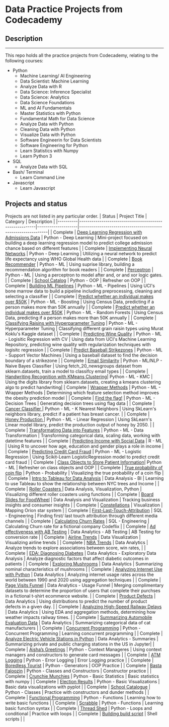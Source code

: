 # Data Practice Projects from Codecademy
## Description
-----------------
This repo holds all the practice projects from Codecademy, relating to the following courses:
* Python
  * Machine Learning/ AI Engineering
  * Data Scientist: Machine Learning
  * Analyze Data with R
  * Data Science: Inference Specialist
  * Data Science: Analytics
  * Data Science Foundations
  * ML and AI Fundamentals
  * Master Statistics with Python
  * Fundamental Math for Data Science
  * Analyze Data with Python
  * Cleaning Data with Python
  * Visualize Data with Python
  * Software Engineerin for Data Scientists
  * Software Engineering for Python 
  * Learn Statistics with Numpy
  * Learn Python 3
* SQL
  * Analyze Data with SQL
* Bash/ Terminal
  * Learn Command Line
* Javascript
  * Learn Javascript

## Projects and status
Projects are not listed in any particular order.
| Status   | Project Title                                          | Category           | Description                                                  |
|----------|--------------------------------------------------------|--------------------|--------------------------------------------------------------|
| Complete | [Deep Learning Regression with Admissions Data](https://github.com/anderoos/codecademy-practice-projects/blob/main/Python/deep-learning-regression-admissions/) | Python - Deep Learning | Mini-project focused on building a deep learning regression model to predict college admission chance based on different features |
| Complete | [Implementing Neural Networks](https://github.com/anderoos/codecademy-practice-projects/blob/main/Python/implementing_neural_networks.py) | Python - Deep Learning | Utilizing a neural network to predict life expectancy using WHO Global Health data |
| Complete | [Book Recommender](https://github.com/anderoos/codecademy-practice-projects/blob/main/Python/book-recommender.py) | Python - ML | Using suprise library, building a recommendation algorithm for book readers | 
| Complete | [Perceptron](https://github.com/anderoos/codecademy-practice-projects/blob/main/Python/perceptron.py) | Python - ML | Using a perceptron to model after and, or and xor logic gates. | 
| Complete | [School Catalog](https://github.com/anderoos/codecademy-practice-projects/blob/main/Python/school-catalog-refersher-1.py) | Python - OOP | Refresher on OOP | 
| Complete | [Building ML Pipelines](https://github.com/anderoos/codecademy-practice-projects/blob/main/Python_ML/pipelines.py) | Python - ML - Pipelines | Using UCI's bone marrow data to build a pipeline including preprocessing, cleaning and selecting a classifier |
| Complete | [Predict whether an individual makes over $50K](https://github.com/anderoos/codecademy-practice-projects/blob/main/Python_ML/boosting.py) | Python - ML - Boosting | Using Census Data, predicting if a person makes more than 50K annually | 
| Complete | [Predict whether an individual makes over $50K](https://github.com/anderoos/codecademy-practice-projects/blob/main/Python_ML/random-forest.py) | Python - ML - Random Forests | Using Census Data, predicting if a person makes more than 50K annually | 
| Complete | [Classifying Raisins with Hyperparameter Tuning](https://github.com/anderoos/codecademy-practice-projects/blob/main/Python_ML/classifying-raisins.py) | Python - ML - Hyperparameter Tuning | Classifying different grain raisin types using Murat Koklu's Kaggle dataset | 
| Complete | [Predicting Wine Quality](https://github.com/anderoos/codecademy-practice-projects/blob/main/Python_ML/predicting-wine-quality.py) | Python - ML - Logisitic Regression with CV | Using data from UCI's Machine Learning Repository, predicting wine quality with regularization techniques with logisitc regression |
| Complete | [Predict Baseball Strikezones](https://github.com/anderoos/codecademy-practice-projects/blob/main/Python_ML/predict-baseball-strikezones) | Python - ML - Support Vector Machines | Using a baseball dataset to find the decision boundary of a strikezone | 
| Complete | [Email Similarity](https://github.com/anderoos/codecademy-practice-projects/blob/main/Python_ML/email-similarity.py) | Python - ML/NLP - Naive Bayes Classifier | Using fetch_20_newsgroups dataset from sklearn.datasets, train a model to classifcy email types | 
| Complete | [Handwriting Recognition with KMeans Clustering](https://github.com/anderoos/codecademy-practice-projects/blob/main/Python_ML/handwriting-recog-kmeans)| Python - ML - KMC | Using the digits library from sklearn.datasets, creating a kmeans clustering algo to predict handwriting|
| Complete | [Wrapper Methods](https://github.com/anderoos/codecademy-practice-projects/blob/main/Python_ML/wrapper_methods.py) | Python - ML - Wrapper Methods | Determining which feature selection method improves the obesity prediction model |
| Complete | [Find the flag!](https://github.com/anderoos/codecademy-practice-projects/blob/main/Python_ML/find_the_flag.ipynb)   | Python - ML - Decision Trees | Generating decision trees using flag data            |
| Complete | [Cancer Classifier ](https://github.com/anderoos/codecademy-practice-projects/blob/main/Python_ML/cancer_classifier.py)          | Python - ML - K Nearest Neighbors |  Using SkLearn's neighbors library, predict if a patient has breast cancer. |
| Complete | [Honey Production ](https://github.com/anderoos/codecademy-practice-projects/blob/main/Python_ML/honey_production.py)  | Python - ML - Linear Regression       | Using SkLearn's Linear model library, predict the production output of honey by 2050. |
| Complete | [Transformating Data into Features](https://github.com/anderoos/codecademy-practice-projects/blob/main/Python_ML/data_transformation_features.py)  | Python - ML - Data Transformation       | Transforming categorical data, scaling data, working with datetime features |
| Complete | [Predicting Income with Social Data](https://github.com/anderoos/codecademy-practice-projects/tree/main/R/predicting-income-social) | R - ML             | Using R to uncover how age, education and gender plays a role in income | 
| Complete | [Predicting Credit Card Fraud](https://github.com/anderoos/codecademy-practice-projects/blob/main/Python_ML/predicting_creditcard_fraud.py)  | Python - ML - Logistic Regression      | Using Scikit-Learn LogisticRegression model to predict credit card fraud |
| Complete | [Class Objects to Store Patient Information](https://github.com/anderoos/codecademy-practice-projects/blob/main/Python_ML/patient_classes.py)| Python - ML            | Refresher on class objects and OOP                           |
| Complete | [True probability of coin flip](https://github.com/anderoos/codecademy-practice-projects/blob/main/Python/true-probability-coin-flip.ipynb)                                  | Python - Probability | Visualizing the true probability of a coin flip | 
| Complete | [Intro to Tableau for Data Analysis](https://github.com/anderoos/codecademy-practice-projects/tree/main/Tableau/Learn-Tableau-for-Data-Viz-main)  | Data Analysis - BI | Learning to use Tableau to show the relationship between NYC trees and Income | 
| Complete | [Roller Coasters ](https://github.com/anderoos/codecademy-practice-projects/tree/main/Python/Roller%20Coaster) | Data Analysis, Visualization, Python     | Visualizing different roller coasters using functions      |
| Complete | [Board Slides for FoodWheel](https://github.com/anderoos/codecademy-practice-projects/tree/main/Python/foodwheel)  | Data Analysis and Visualization      | Tracking business insights and consumer insights |
| Complete | [Constellations](https://github.com/anderoos/codecademy-practice-projects/tree/main/Python/orion-project)                                         | Visualization      | Mapping Orion star system                                    |
| Complete | [First-Last-Touch-Attribution](https://github.com/anderoos/codecademy-practice-projects/blob/main/Python/codecademy-first-last-touch-attribution.sql)                           | SQL - Engineering  | Finding first/ last touch attribution through different media channels |
| Complete | [Calculating Churn Rates](https://github.com/anderoos/codecademy-practice-projects/blob/main/Python/codecademy-churn-rate.sql)                                | SQL - Engineering  | Calculating Churn rate for a fictional company Codeflix      |
| Complete | [Ad effectiveness with AB Testing](https://github.com/anderoos/codecademy-practice-projects/blob/main/Python/codecademy-ad-effectiveness-ab-testing.ipynb)                        | Data Analytics - AB Testing | AB Testing for conversion rate | 
| Complete | [Airline Trends](https://github.com/anderoos/codecademy-practice-projects/tree/main/Python/Airline%20Analysis) | Data Visualization | Visualizing airline trends                                   |
| Complete | [NBA Trends](https://github.com/anderoos/codecademy-practice-projects/tree/main/Python/Codecademy_NBA_Trends_Project)     | Data Analytics     | Analyze trends to explore associations between score, win rates,  |
| Complete | [EDA: Diagnosing Diabetes](https://github.com/anderoos/codecademy-practice-projects/tree/main/Python/EDA%20Diagnosing%20Diabetes) |  Data Analytics - Exploratory Data Analysis    | Analyze diagnostic factors that affect diabetic outcomes in patients |
| Complete | [Exploring Mushrooms](https://github.com/anderoos/codecademy-practice-projects/tree/main/Python/Exploring%20Mushrooms) | Data Analytics     | Summarizing nominal characteristics of mushrooms             |
| Complete | [Analyzing Internet Use with Python](https://github.com/anderoos/codecademy-practice-projects/tree/main/Python/internet-usage-by-country)  | Data Analytics     | Analyzing internet usage rates across the world between 1990 and 2020 using aggregation techniques |
| Complete | [Page Visits Funnel](https://github.com/anderoos/codecademy-practice-projects/tree/main/Python/Page_Visits_Funnel_Project)  | Data Analytics - Usage Funnel    | Merging complimentary datasets to determine the proportion of users that complete their purchses in a fictional t-shirt ecommerce website.  |
| Complete | [Product Defects](https://github.com/anderoos/codecademy-practice-projects/tree/main/Python/product-defects)    | Data Analytics     | Using distributions to predict the number of product defects in a given day. |
| Complete | [Analyzing High-Speed Railway Delays](https://github.com/anderoos/codecademy-practice-projects/tree/main/Python/subway-delays-weather)  | Data Analytics     | Using EDA and aggregation methods, determining how weather impacts railway times. |
| Complete | [Summarizing Automobile Evaluation Data](https://github.com/anderoos/codecademy-practice-projects/tree/main/Python/Summarizing%20Automobile%20Evaluation%20Data)  | Data Analytics     | Summarizing categorical data of cat manufacturers            |
| Complete | [Concurrent Programming](https://github.com/anderoos/codecademy-practice-projects/blob/main/Python/codecademy-concurrent-programming)                                 | Python - Concurrent Programming         | Learning concurrent programming                      |
| Complete | [Analyze Electric Vehicle Stations in Python](https://github.com/anderoos/codecademy-practice-projects/blob/main/Python/codecademy-ev-charging-stations.ipynb)            | Data Analytics - Summaries    | Summarizing private and public charging stations in the US in Jupyter|
| Complete | [Aisha’s Greetings](https://github.com/anderoos/codecademy-practice-projects/blob/main/Python/codecademy-aishas-greetings.py)                                      | Python - Context Manageres        | Using context managers and constructors to generate card messages |
| Complete | [ATM Logging](https://github.com/anderoos/codecademy-practice-projects/blob/main/Python/codecademy-ATM-logging.py)                                            | Python - Error Logging            | Error Logging practice                                       |
| Complete | [Boredless Tourist](https://github.com/anderoos/codecademy-practice-projects/blob/main/Python/codecademy-the-boredless-tourist.py) | Python - Generators            | OOP Practice             |
| Complete | [Basta Faloozin](https://github.com/anderoos/codecademy-practice-projects/blob/main/Python/codecademy-basta-fazoolin.py)                                         | Python - Classes and Constructors            | Constructor practice                                         |
| Complete | [Crunchie Munchies](https://github.com/anderoos/codecademy-practice-projects/blob/main/Python/codecademy-crunchiemunchies.py)                                      | Python - Basic Statistics            | Basic statistics with numpy                                         |
| Complete | [Election Results](https://github.com/anderoos/codecademy-practice-projects/blob/main/Python/codecademy-election-results.py)                                       | Python - Basic Visualizations         | Basic data visualizations with pyplot             |
| Complete | [School Catalogue](https://github.com/anderoos/codecademy-practice-projects/blob/main/Python/codecademy-school-catalogue.py)                                      | Python - Classes            | Practice with constructors and dunder methods        |
| Complete | [Functional Programming](https://github.com/anderoos/codecademy-practice-projects/blob/main/Python/codecademy-functional-programming.py)                                 | Python - Functions          | Learning how to write basic functions      |
| Complete | [Scrabble](https://github.com/anderoos/codecademy-practice-projects/blob/main/Python/codecademy-scrabble.py)                  | Python - Functions            | Learning basic function syntax                |
| Complete | [Thread Shed](https://github.com/anderoos/codecademy-practice-projects/blob/main/Python/codecademy-thread-shed.py) | Python - Loops and conditional           | Practice with loops                         |
| Complete | [Building build script](https://github.com/anderoos/codecademy-practice-projects/blob/main/Python/codecademy-building-build-script.sh)                                 | Shell scripts             |                                                              |
